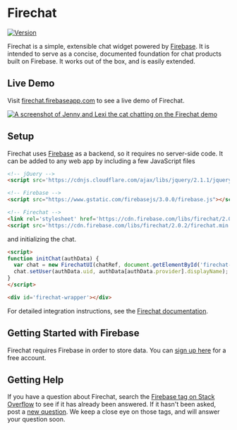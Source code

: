 # Firechat

[![Version](https://badge.fury.io/gh/firebase%2Ffirechat.svg)](http://badge.fury.io/gh/firebase%2Ffirechat)

Firechat is a simple, extensible chat widget powered by [Firebase](https://firebase.google.com/?utm_source=firechat).
It is intended to serve as a concise, documented foundation for chat products built on Firebase.
It works out of the box, and is easily extended.

## Live Demo

Visit [firechat.firebaseapp.com](https://firechat.firebaseapp.com/) to see a live demo of Firechat.

[![A screenshot of Jenny and Lexi the cat chatting on the Firechat demo](screenshot.png)](https://firechat.firebaseapp.com/)

## Setup

Firechat uses [Firebase](https://firebase.google.com/) as a backend, so it requires no server-side
code. It can be added to any web app by including a few JavaScript files

```HTML
<!-- jQuery -->
<script src='https://cdnjs.cloudflare.com/ajax/libs/jquery/2.1.1/jquery.min.js'></script>

<!-- Firebase -->
<script src="https://www.gstatic.com/firebasejs/3.0.0/firebase.js"></script>

<!-- Firechat -->
<link rel='stylesheet' href='https://cdn.firebase.com/libs/firechat/2.0.2/firechat.min.css' />
<script src='https://cdn.firebase.com/libs/firechat/2.0.2/firechat.min.js'></script>
```

and initializing the chat.

```HTML
<script>
function initChat(authData) {
  var chat = new FirechatUI(chatRef, document.getElementById('firechat-wrapper'));
  chat.setUser(authData.uid, authData[authData.provider].displayName);
}
</script>

<div id='firechat-wrapper'></div>
```

For detailed integration instructions, see the [Firechat documentation](https://firechat.firebaseapp.com/docs/).

## Getting Started with Firebase

Firechat requires Firebase in order to store data. You can
[sign up here](https://firebase.google.com) for a free account.

## Getting Help

If you have a question about Firechat, search the
[Firebase tag on Stack Overflow](http://stackoverflow.com/questions/tagged/firebase) to see if it has already been
answered. If it hasn't been asked, post a [new question](http://stackoverflow.com/questions/ask?tags=firebase+firechat).
We keep a close eye on those tags, and will answer your question soon.

